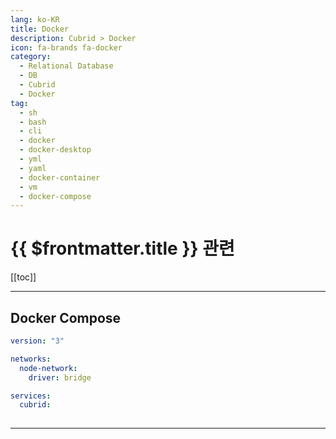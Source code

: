 ```yaml
---
lang: ko-KR
title: Docker
description: Cubrid > Docker
icon: fa-brands fa-docker
category:
  - Relational Database
  - DB
  - Cubrid
  - Docker
tag: 
  - sh
  - bash
  - cli
  - docker
  - docker-desktop
  - yml
  - yaml
  - docker-container
  - vm
  - docker-compose
---
```


# {{ $frontmatter.title }} 관련

[[toc]]

---

## Docker Compose

```yml
version: "3"

networks:
  node-network:
    driver: bridge

services:
  cubrid:
  
```

---

<TagLinks />

